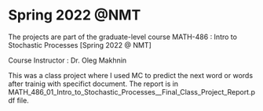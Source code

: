 # Spring 2022 @NMT

The projects are part of the graduate-level course MATH-486 : Intro to Stochastic Processes [Spring 2022 @ NMT] 

Course Instructor : Dr. Oleg Makhnin

This was a class project where I used MC to predict the next word or words after trainig with specifict document. The report is in MATH_486_01_Intro_to_Stochastic_Processes__Final_Class_Project_Report.pdf file.
